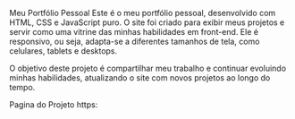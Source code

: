 
Meu Portfólio Pessoal
Este é o meu portfólio pessoal, desenvolvido com HTML, CSS e JavaScript puro. O site foi criado para exibir meus projetos e servir como uma vitrine das minhas habilidades em front-end. Ele é responsivo, ou seja, adapta-se a diferentes tamanhos de tela, como celulares, tablets e desktops. 

O objetivo deste projeto é compartilhar meu trabalho e continuar evoluindo minhas habilidades, atualizando o site com novos projetos ao longo do tempo.

Pagina do Projeto https:
